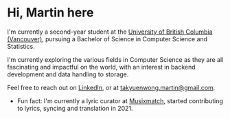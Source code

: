 # Hi, Martin here

I'm currently a second-year student at the [University of British Columbia (Vancouver)](https://ubc.ca), pursuing a Bachelor of Science in Computer Science and Statistics.

I'm currently exploring the various fields in Computer Science as they are all fascinating and impactful on the world, with an interest in backend development and data handling to storage.

Feel free to reach out on [LinkedIn](https://www.linkedin.com/in/martin0wong/), or at <takyuenwong.martin@gmail.com>.

- Fun fact: I'm currently a lyric curator at [Musixmatch](https://www.musixmatch.com/), started contributing to lyrics, syncing and translation in 2021.
<!--
**martin0wong/martin0wong** is a ✨ _special_ ✨ repository because its `README.md` (this file) appears on your GitHub profile.

Here are some ideas to get you started:

- 🔭 I’m currently working on ...
- 🌱 I’m currently learning ...
- 👯 I’m looking to collaborate on ...
- 🤔 I’m looking for help with ...
- 💬 Ask me about ...
- 📫 How to reach me: ...
- 😄 Pronouns: ...
- ⚡ Fun fact: ...
-->
